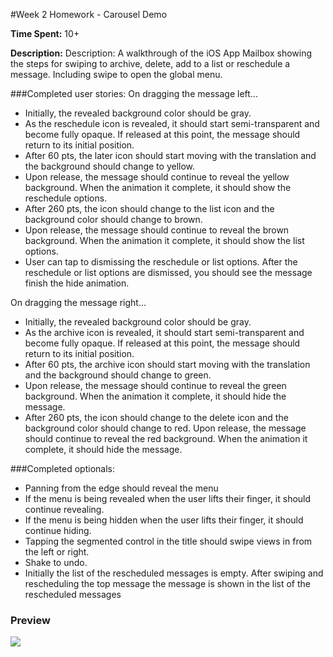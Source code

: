 #Week 2 Homework - Carousel Demo

**Time Spent:** 10+

**Description:** Description: A walkthrough of the iOS App Mailbox showing the steps for swiping to archive, delete, add to a list or reschedule a message. Including swipe to open the global menu.

###Completed user stories:
On dragging the message left...
- Initially, the revealed background color should be gray.
- As the reschedule icon is revealed, it should start semi-transparent and become fully opaque. If released at this point, the message should return to its initial position.
- After 60 pts, the later icon should start moving with the translation and the background should change to yellow.
- Upon release, the message should continue to reveal the yellow background. When the animation it complete, it should show the reschedule options.
- After 260 pts, the icon should change to the list icon and the background color should change to brown.
- Upon release, the message should continue to reveal the brown background. When the animation it complete, it should show the list options.
- User can tap to dismissing the reschedule or list options. After the reschedule or list options are dismissed, you should see the message finish the hide animation.

On dragging the message right...
- Initially, the revealed background color should be gray.
- As the archive icon is revealed, it should start semi-transparent and become fully opaque. If released at this point, the message should return to its initial position.
- After 60 pts, the archive icon should start moving with the translation and the background should change to green.
- Upon release, the message should continue to reveal the green background. When the animation it complete, it should hide the message.
- After 260 pts, the icon should change to the delete icon and the background color should change to red.
Upon release, the message should continue to reveal the red background. When the animation it complete, it should hide the message.

###Completed optionals:
- Panning from the edge should reveal the menu
- If the menu is being revealed when the user lifts their finger, it should continue revealing.
- If the menu is being hidden when the user lifts their finger, it should continue hiding.
- Tapping the segmented control in the title should swipe views in from the left or right.
- Shake to undo.
- Initially the list of the rescheduled messages is empty. After swiping and rescheduling the top message the message is shown in the list of the rescheduled messages

### Preview
<img src="https://github.com/designbisch/demo-mailbox/blob/master/demo_mailbox.gif?raw=true"></img>
